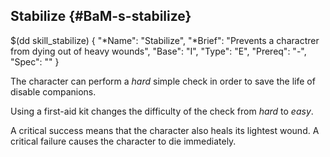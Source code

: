 ## Stabilize {#BaM-s-stabilize}

$(dd skill_stabilize)
{ 
  "*Name": "Stabilize",
  "*Brief": "Prevents a charactrer from dying out of heavy wounds",
  "Base": "I",
  "Type": "E",
  "Prereq": "-",
  "Spec": ""
}

The character can perform a *hard* simple check in order to save the life
of disable companions. 

Using a first-aid kit changes the difficulty of the check from *hard* to *easy*.

A critical success means that the character also heals its lightest wound. A 
critical failure causes the character to die immediately.
